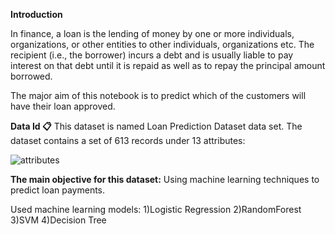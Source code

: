 **Introduction**

In finance, a loan is the lending of money by one or more individuals, organizations, or other entities to other individuals, organizations etc. The recipient (i.e., the borrower) incurs a debt and is usually liable to pay interest on that debt until it is repaid as well as to repay the principal amount borrowed.

The major aim of this notebook is to predict which of the customers will have their loan approved.


**Data Id 📋**
This dataset is named Loan Prediction Dataset data set. The dataset contains a set of 613 records under 13 attributes:

![attributes](https://github.com/VENKATA-SAI-ADITHYA-AKULA/Loan-Approval-Prediction-Using-Machine-Learning/assets/105164742/10e047cc-a7cf-462d-b664-cccf7dec2659)



**The main objective for this dataset:**
Using machine learning techniques to predict loan payments.

Used machine learning models:
1)Logistic Regression
2)RandomForest
3)SVM
4)Decision Tree
